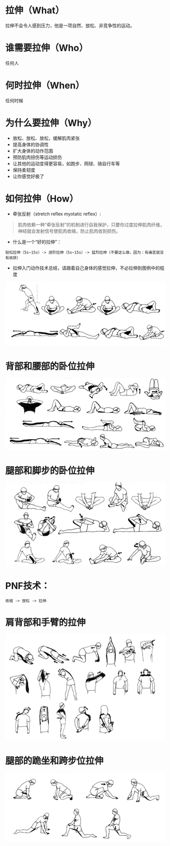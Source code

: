 # 拉伸（What）

拉伸不会令人感到压力，他是一项自然、放松、非竞争性的运动。

# 谁需要拉伸（Who）

任何人

# 何时拉伸（When）

任何时候

# 为什么要拉伸（Why）

- 放松、放松、放松，缓解肌肉紧张
- 提高身体的协调性
- 扩大身体的动作范围
- 预防肌肉扭伤等运动损伤
- 让其他的运动变得更容易，如跑步、网球、骑自行车等
- 保持柔韧度
- 让你感觉好极了

# 如何拉伸（How）

- 牵张反射（stretch reflex myotatic reflex）:

> 肌肉依赖一种“牵张反射”的机制进行自我保护，只要你过度拉伸肌肉纤维，神经就会发射信号使肌肉收缩，防止肌肉收到损伤。

- 什么是一个“好的拉伸”：

```
轻松拉伸（5s~15s）-> 进阶拉伸（5s~15s）-> 猛烈拉伸（不要这么做，因为：有痛苦就没有收获）
```

- 拉伸入门动作技术总结，请跟着自己身体的感觉拉伸，不必拉伸到图例中的程度

![轻松拉伸](img/lashen1.png)

# 背部和腰部的卧位拉伸

![背部和腰部的卧位拉伸](img/lashen2.png)

# 腿部和脚步的卧位拉伸

![腿部和脚步的卧位拉伸](img/lashen3.png)

# PNF技术：

```
收缩 -> 放松 -> 拉伸
```

# 肩背部和手臂的拉伸

![肩背部和手臂的拉伸](img/lashen4.png)

# 腿部的跪坐和跨步位拉伸

![腿部的跪坐和跨步位拉伸](img/lashen5.png)
